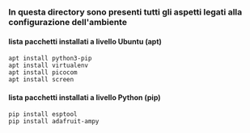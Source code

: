 
### In questa directory sono presenti tutti gli aspetti legati alla configurazione dell'ambiente

#### lista pacchetti installati a livello Ubuntu (apt)

	apt install python3-pip
	apt install virtualenv
	apt install picocom
	apt install screen

#### lista pacchetti installati a livello Python (pip)

	pip install esptool
	pip install adafruit-ampy


